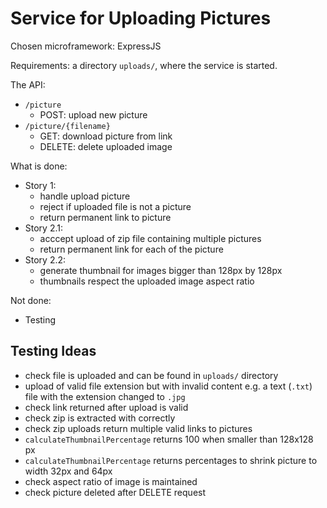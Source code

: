 # Service for Uploading Pictures

Chosen microframework: ExpressJS

Requirements: a directory `uploads/`, where the service is started.

The API:

- `/picture`
    - POST: upload new picture
- `/picture/{filename}`
    - GET: download picture from link
    - DELETE: delete uploaded image

What is done:

- Story 1:
    - handle upload picture
    - reject if uploaded file is not a picture
    - return permanent link to picture
- Story 2.1:
    - acccept upload of zip file containing multiple pictures
    - return permanent link for each of the picture
- Story 2.2:
    - generate thumbnail for images bigger than 128px by 128px
    - thumbnails respect the uploaded image aspect ratio

Not done:

- Testing

## Testing Ideas

- check file is uploaded and can be found in `uploads/` directory
- upload of valid file extension but with invalid content e.g. a text (`.txt`) file with the extension changed to `.jpg`
- check link returned after upload is valid
- check zip is extracted with correctly
- check zip uploads return multiple valid links to pictures
- `calculateThumbnailPercentage` returns 100 when smaller than 128x128 px
- `calculateThumbnailPercentage` returns percentages to shrink picture to width 32px and 64px
- check aspect ratio of image is maintained
- check picture deleted after DELETE request